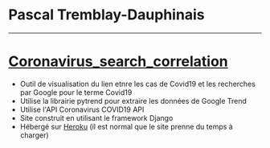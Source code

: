 # Pascal Tremblay-Dauphinais
---
# [Coronavirus_search_correlation](https://github.com/PascalTremblayDauphinais/Coronavirus_search_correlation)
- Outil de visualisation du lien etnre les cas de Covid19 et les recherches par Google pour le terme Covid19
- Utilise la librairie pytrend pour extraire les données de Google Trend
- Utilise l'API Coronavirus COVID19 API
- Site construit en utilisant le framework Django
- Hébergé sur [Heroku](https://coronavirus-search-correlation.herokuapp.com/) (il est normal que le site prenne du temps à charger)

